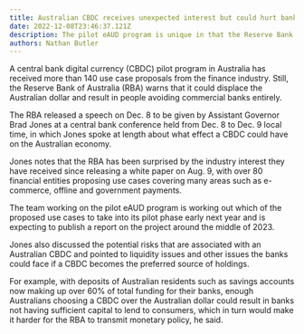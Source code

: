 ```yaml
---
title: Australian CBDC receives unexpected interest but could hurt banks
date: 2022-12-08T23:46:37.121Z
description: The pilot eAUD program is unique in that the Reserve Bank of Australia has not proposed use cases, and has received numerous suggestions from the industry.
authors: Nathan Butler
---
```


A central bank digital currency (CBDC) pilot program in Australia has received more than 140 use case proposals from the finance industry. Still, the Reserve Bank of Australia (RBA) warns that it could displace the Australian dollar and result in people avoiding commercial banks entirely.

The RBA released a speech on Dec. 8 to be given by Assistant Governor Brad Jones at a central bank conference held from Dec. 8 to Dec. 9 local time, in which Jones spoke at length about what effect a CBDC could have on the Australian economy.

Jones notes that the RBA has been surprised by the industry interest they have received since releasing a white paper on Aug. 9, with over 80 financial entities proposing use cases covering many areas such as e-commerce, offline and government payments.

The team working on the pilot eAUD program is working out which of the proposed use cases to take into its pilot phase early next year and is expecting to publish a report on the project around the middle of 2023.

Jones also discussed the potential risks that are associated with an Australian CBDC and pointed to liquidity issues and other issues the banks could face if a CBDC becomes the preferred source of holdings.

For example, with deposits of Australian residents such as savings accounts now making up over 60% of total funding for their banks, enough Australians choosing a CBDC over the Australian dollar could result in banks not having sufficient capital to lend to consumers, which in turn would make it harder for the RBA to transmit monetary policy, he said. 